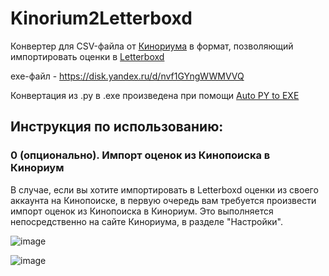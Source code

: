 # Kinorium2Letterboxd
Конвертер для CSV-файла от [Кинориума](https://ru.kinorium.com/) в формат, позволяющий импортировать оценки в [Letterboxd](https://letterboxd.com/)

exe-файл - https://disk.yandex.ru/d/nvf1GYngWWMVVQ

Конвертация из .py в .exe произведена при помощи [Auto PY to EXE](https://pypi.org/project/auto-py-to-exe/)

## Инструкция по использованию:

### 0 (опционально). Импорт оценок из Кинопоиска в Кинориум

В случае, если вы хотите импортировать в Letterboxd оценки из своего аккаунта на Кинопоиске, в первую очередь вам требуется произвести импорт оценок из Кинопоиска в Кинориум. Это выполняется непосредственно на сайте Кинориума, в разделе "Настройки".

![image](https://user-images.githubusercontent.com/22303711/188305487-540fae36-05d3-4512-a9b4-76cfdc129cbd.png)

![image](https://user-images.githubusercontent.com/22303711/188305503-e8542aaa-ef32-45bd-9cfb-f047740abf26.png)

